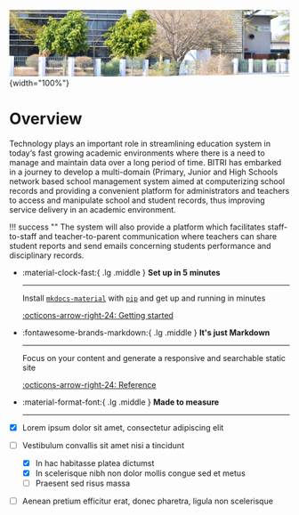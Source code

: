 ![BITRI BANNER](img/bitri_banner.jpg "Botswana Institute for Technology Research And Innovation"){width="100%"}

# Overview

Technology plays an important role in streamlining education system in today‘s fast growing academic environments where there is a need to manage and maintain data over a long period of time. BITRI has embarked in a journey to develop a multi-domain (Primary, Junior and High Schools network based school management system aimed at computerizing school records and providing a convenient platform for administrators and teachers to access and manipulate school and student records, thus improving service delivery in an academic environment. 

!!! success ""
    The system will also provide a platform which facilitates staff-to-staff and teacher-to-parent communication where teachers can share student reports and send emails concerning students performance and disciplinary records.


<div class="grid cards" markdown>

-   :material-clock-fast:{ .lg .middle } __Set up in 5 minutes__

    ---

    Install [`mkdocs-material`](#) with [`pip`](#) and get up
    and running in minutes

    [:octicons-arrow-right-24: Getting started](#)

-   :fontawesome-brands-markdown:{ .lg .middle } __It's just Markdown__

    ---

    Focus on your content and generate a responsive and searchable static site

    [:octicons-arrow-right-24: Reference](#)

-   :material-format-font:{ .lg .middle } __Made to measure__

    ---

</div>





- [x] Lorem ipsum dolor sit amet, consectetur adipiscing elit
- [ ] Vestibulum convallis sit amet nisi a tincidunt
    * [x] In hac habitasse platea dictumst
    * [x] In scelerisque nibh non dolor mollis congue sed et metus
    * [ ] Praesent sed risus massa
- [ ] Aenean pretium efficitur erat, donec pharetra, ligula non scelerisque

